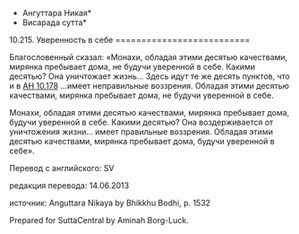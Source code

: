 * Ангуттара Никая*
* Висарада сутта*

10\.215\. Уверенность в себе
\=\=\=\=\=\=\=\=\=\=\=\=\=\=\=\=\=\=\=\=\=\=\=\=\=\=

Благословенный сказал: «Монахи, обладая этими десятью качествами, мирянка пребывает дома, не будучи уверенной в себе\. Какими десятью? Она уничтожает жизнь… Здесь идут те же десять пунктов, что и в [АН 10\.178](/an10\.178/ru/sv) …имеет неправильные воззрения\. Обладая этими десятью качествами, мирянка пребывает дома, не будучи уверенной в себе\.

Монахи, обладая этими десятью качествами, мирянка пребывает дома, будучи уверенной в себе\. Какими десятью? Она воздерживается от уничтожения жизни… имеет правильные воззрения\. Обладая этими десятью качествами, мирянка пребывает дома, будучи уверенной в себе»\.

Перевод с английского: SV

редакция перевода: 14\.06\.2013

источник: Anguttara Nikaya by Bhikkhu Bodhi, p\. 1532

Prepared for SuttaCentral by Aminah Borg\-Luck\.